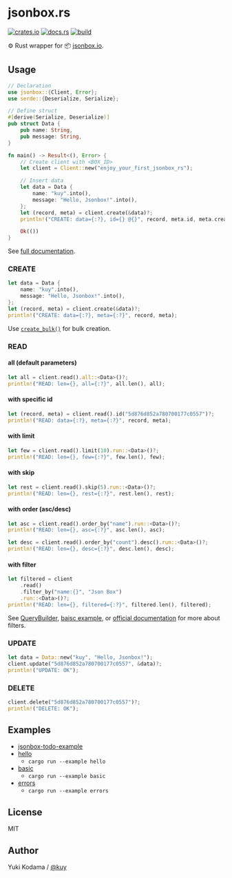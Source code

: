 # jsonbox.rs

[![crates.io](https://img.shields.io/crates/v/jsonbox.svg)](https://crates.io/crates/jsonbox)
[![docs.rs](https://docs.rs/jsonbox/badge.svg)](https://docs.rs/jsonbox)
[![build](https://github.com/kuy/jsonbox-rs/workflows/build/badge.svg)](https://github.com/kuy/jsonbox-rs/actions)

⚙️ Rust wrapper for 📦 [jsonbox.io](https://jsonbox.io/).

## Usage

```rust
// Declaration
use jsonbox::{Client, Error};
use serde::{Deserialize, Serialize};

// Define struct
#[derive(Serialize, Deserialize)]
pub struct Data {
    pub name: String,
    pub message: String,
}

fn main() -> Result<(), Error> {
    // Create client with <BOX_ID>
    let client = Client::new("enjoy_your_first_jsonbox_rs");

    // Insert data
    let data = Data {
        name: "kuy".into(),
        message: "Hello, Jsonbox!".into(),
    };
    let (record, meta) = client.create(&data)?;
    println!("CREATE: data={:?}, id={} @{}", record, meta.id, meta.created_on);

    Ok(())
}
```

See [full documentation](https://docs.rs/jsonbox).

### CREATE

```rust
let data = Data {
    name: "kuy".into(),
    message: "Hello, Jsonbox!".into(),
};
let (record, meta) = client.create(&data)?;
println!("CREATE: data={:?}, meta={:?}", record, meta);
```

Use [`create_bulk()`](https://docs.rs/jsonbox/latest/jsonbox/struct.Client.html#method.create_bulk) for bulk creation.

### READ

#### all (default parameters)

```rust
let all = client.read().all::<Data>()?;
println!("READ: len={}, all={:?}", all.len(), all);
```

#### with specific id

```rust
let (record, meta) = client.read().id("5d876d852a780700177c0557")?;
println!("READ: data={:?}, meta={:?}", record, meta);
```

#### with limit

```rust
let few = client.read().limit(10).run::<Data>()?;
println!("READ: len={}, few={:?}", few.len(), few);
```

#### with skip

```rust
let rest = client.read().skip(5).run::<Data>()?;
println!("READ: len={}, rest={:?}", rest.len(), rest);
```

#### with order (asc/desc)

```rust
let asc = client.read().order_by("name").run::<Data>()?;
println!("READ: len={}, asc={:?}", asc.len(), asc);

let desc = client.read().order_by("count").desc().run::<Data>()?;
println!("READ: len={}, desc={:?}", desc.len(), desc);
```

#### with filter

```rust
let filtered = client
    .read()
    .filter_by("name:{}", "Json Box")
    .run::<Data>()?;
println!("READ: len={}, filtered={:?}", filtered.len(), filtered);
```

See [QueryBuilder](https://docs.rs/jsonbox/latest/jsonbox/struct.QueryBuilder.html), [baisc example](https://github.com/kuy/jsonbox-rs/blob/master/examples/basic.rs), or [official documentation](https://github.com/vasanthv/jsonbox#filtering) for more about filters.

### UPDATE

```rust
let data = Data::new("kuy", "Hello, Jsonbox!");
client.update("5d876d852a780700177c0557", &data)?;
println!("UPDATE: OK");
```

### DELETE

```rust
client.delete("5d876d852a780700177c0557")?;
println!("DELETE: OK");
```

## Examples

- [jsonbox-todo-example](https://github.com/kuy/jsonbox-todo-example)
- [hello](https://github.com/kuy/jsonbox-rs/blob/master/examples/hello.rs)
  - `cargo run --example hello`
- [basic](https://github.com/kuy/jsonbox-rs/blob/master/examples/basic.rs)
  - `cargo run --example basic`
- [errors](https://github.com/kuy/jsonbox-rs/blob/master/examples/errors.rs)
  - `cargo run --example errors`

## License

MIT

## Author

Yuki Kodama / [@kuy](https://twitter.com/kuy)
